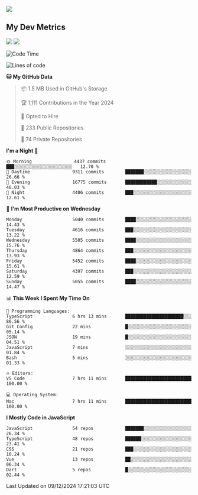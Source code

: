 [<img src="https://img.shields.io/badge/linkedin-%230077B5.svg?&style=for-the-badge&logo=linkedin&logoColor=white" />](https://www.linkedin.com/in/savepong)

<!--
[<img src="https://img.shields.io/badge/pongsiri.pisutakarathada.com-%230077B5.svg?&style=for-the-badge&color=orange" />](https://pongsiri.pisutakarathada.com)
[<img src="https://img.shields.io/badge/apps.saveworld.co-%230077B5.svg?&style=for-the-badge&color=2aa889" />](https://apps.saveworld.co)

[![savepong' github stats](https://github-readme-stats.vercel.app/api?username=savepong&show_icons=true&count_private=true&theme=gotham&hide_border=true&bg_color=00000000&text_color=768390FF)](https://pongsiri.pisutakarathada.com/posts/stats)

[![GitHub Streak](https://github-readme-streak-stats.herokuapp.com?user=savepong&theme=gotham&hide_border=true&background=00000000&dates=768390FF)](https://pongsiri.pisutakarathada.com/posts/stats)

[![Top Langs](https://github-readme-stats.vercel.app/api/top-langs/?username=savepong&layout=compact&langs_count=10&theme=gotham&hide_border=true&bg_color=00000000&text_color=768390FF)](https://pongsiri.pisutakarathada.com/posts/stats)

<!-- [![savepong's wakatime stats](https://github-readme-stats.vercel.app/api/wakatime?username=@savepong&layout=default&theme=gotham&hide_border=true&bg_color=00000000&text_color=768390FF)](https://pongsiri.pisutakarathada.com/posts/stats) -->

## My Dev Metrics

[![](https://komarev.com/ghpvc/?username=savepong&color=blue&label=Profile%20Views)](https://github.com/savepong)
[![](https://img.shields.io/github/followers/savepong?label=GitHub%20Followers)](https://github.com/savepong)

<!--START_SECTION:waka-->
![Code Time](http://img.shields.io/badge/Code%20Time-1%2C688%20hrs%2047%20mins-blue)

![Lines of code](https://img.shields.io/badge/From%20Hello%20World%20I%27ve%20Written-65.9%20million%20lines%20of%20code-blue)

**🐱 My GitHub Data** 

> 📦 1.5 MB Used in GitHub's Storage 
 > 
> 🏆 1,111 Contributions in the Year 2024
 > 
> 💼 Opted to Hire
 > 
> 📜 233 Public Repositories 
 > 
> 🔑 74 Private Repositories 
 > 
**I'm a Night 🦉** 

```text
🌞 Morning                4437 commits        ███░░░░░░░░░░░░░░░░░░░░░░   12.70 % 
🌆 Daytime                9311 commits        ███████░░░░░░░░░░░░░░░░░░   26.66 % 
🌃 Evening                16775 commits       ████████████░░░░░░░░░░░░░   48.03 % 
🌙 Night                  4406 commits        ███░░░░░░░░░░░░░░░░░░░░░░   12.61 % 
```
📅 **I'm Most Productive on Wednesday** 

```text
Monday                   5040 commits        ████░░░░░░░░░░░░░░░░░░░░░   14.43 % 
Tuesday                  4616 commits        ███░░░░░░░░░░░░░░░░░░░░░░   13.22 % 
Wednesday                5505 commits        ████░░░░░░░░░░░░░░░░░░░░░   15.76 % 
Thursday                 4864 commits        ███░░░░░░░░░░░░░░░░░░░░░░   13.93 % 
Friday                   5452 commits        ████░░░░░░░░░░░░░░░░░░░░░   15.61 % 
Saturday                 4397 commits        ███░░░░░░░░░░░░░░░░░░░░░░   12.59 % 
Sunday                   5055 commits        ████░░░░░░░░░░░░░░░░░░░░░   14.47 % 
```


📊 **This Week I Spent My Time On** 

```text
💬 Programming Languages: 
TypeScript               6 hrs 13 mins       ██████████████████████░░░   86.56 % 
Git Config               22 mins             █░░░░░░░░░░░░░░░░░░░░░░░░   05.14 % 
JSON                     19 mins             █░░░░░░░░░░░░░░░░░░░░░░░░   04.51 % 
JavaScript               7 mins              ░░░░░░░░░░░░░░░░░░░░░░░░░   01.84 % 
Bash                     5 mins              ░░░░░░░░░░░░░░░░░░░░░░░░░   01.33 % 

🔥 Editors: 
VS Code                  7 hrs 11 mins       █████████████████████████   100.00 % 

💻 Operating System: 
Mac                      7 hrs 11 mins       █████████████████████████   100.00 % 
```

**I Mostly Code in JavaScript** 

```text
JavaScript               54 repos            ███████░░░░░░░░░░░░░░░░░░   26.34 % 
TypeScript               48 repos            ██████░░░░░░░░░░░░░░░░░░░   23.41 % 
CSS                      21 repos            ███░░░░░░░░░░░░░░░░░░░░░░   10.24 % 
Vue                      13 repos            ██░░░░░░░░░░░░░░░░░░░░░░░   06.34 % 
Dart                     5 repos             █░░░░░░░░░░░░░░░░░░░░░░░░   02.44 % 
```




 Last Updated on 09/12/2024 17:21:03 UTC
<!--END_SECTION:waka-->

<!--
**savepong/savepong** is a ✨ _special_ ✨ repository because its `README.md` (this file) appears on your GitHub profile.

Here are some ideas to get you started:

- 🔭 I’m currently working on WebComponents and TypeScript.
- 🌱 I’m currently learning ...
- 👯 I’m looking to collaborate on ...
- 🤔 I’m looking for help with ...
- 💬 Ask me about ...
- 📫 How to reach me: ...
- 😄 Pronouns: ...
- ⚡ Fun fact: ...
-->
